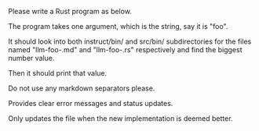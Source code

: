 Please write a Rust program as below.

The program takes one argument, which is the string, say it is "foo".

It should look into both instruct/bin/ and src/bin/ subdirectories for the files named "llm-foo-<number>.md" and "llm-foo-<number>.rs" respectively and find the biggest number value.

Then it should print that value.

Do not use any markdown separators please.

Provides clear error messages and status updates.

Only updates the file when the new implementation is deemed better.

